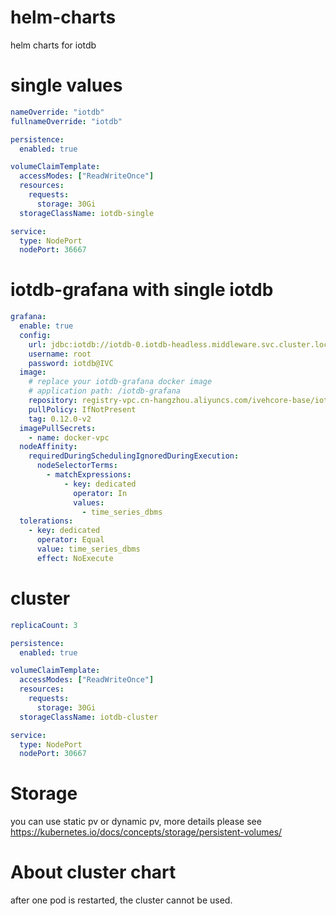 # helm-charts
helm charts for iotdb

# single values
```yaml
nameOverride: "iotdb"
fullnameOverride: "iotdb"

persistence:
  enabled: true

volumeClaimTemplate:
  accessModes: ["ReadWriteOnce"]
  resources:
    requests:
      storage: 30Gi
  storageClassName: iotdb-single

service:
  type: NodePort
  nodePort: 36667
```

# iotdb-grafana with single iotdb
```yaml
grafana:
  enable: true
  config:
    url: jdbc:iotdb://iotdb-0.iotdb-headless.middleware.svc.cluster.local:6667/
    username: root
    password: iotdb@IVC
  image:
    # replace your iotdb-grafana docker image
    # application path: /iotdb-grafana
    repository: registry-vpc.cn-hangzhou.aliyuncs.com/ivehcore-base/iotdb-grafana
    pullPolicy: IfNotPresent
    tag: 0.12.0-v2
  imagePullSecrets:
    - name: docker-vpc
  nodeAffinity:
    requiredDuringSchedulingIgnoredDuringExecution:
      nodeSelectorTerms:
        - matchExpressions:
            - key: dedicated
              operator: In
              values:
                - time_series_dbms
  tolerations:
    - key: dedicated
      operator: Equal
      value: time_series_dbms
      effect: NoExecute
```

# cluster
```yaml
replicaCount: 3

persistence:
  enabled: true

volumeClaimTemplate:
  accessModes: ["ReadWriteOnce"]
  resources:
    requests:
      storage: 30Gi
  storageClassName: iotdb-cluster

service:
  type: NodePort
  nodePort: 30667
```

# Storage
you can use static pv or dynamic pv, more details please see https://kubernetes.io/docs/concepts/storage/persistent-volumes/

# About cluster chart
after one pod is restarted, the cluster cannot be used.
